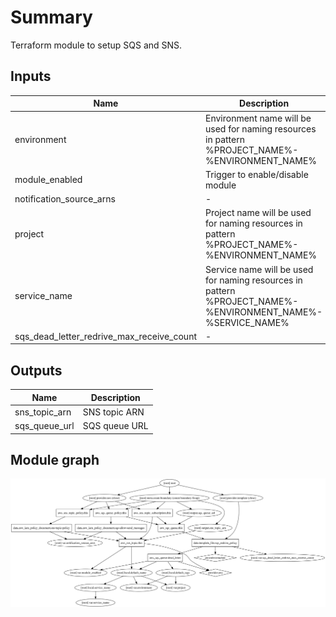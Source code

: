 # Summary

Terraform module to setup SQS and SNS.

## Inputs

| Name | Description | Type | Default | Required |
|------|-------------|:----:|:-----:|:-----:|
| environment | Environment name will be used for naming resources in pattern %PROJECT_NAME%-%ENVIRONMENT_NAME% | string | `test` | no |
| module\_enabled | Trigger to enable/disable module | string | `true` | no |
| notification\_source\_arns | - | list | `<list>` | no |
| project | Project name will be used for naming resources in pattern %PROJECT_NAME%-%ENVIRONMENT_NAME% | string | `project` | no |
| service\_name | Service name will be used for naming resources in pattern %PROJECT_NAME%-%ENVIRONMENT_NAME%-%SERVICE_NAME% | string | `None` | no |
| sqs\_dead\_letter\_redrive\_max\_receive\_count | - | string | `5` | no |

## Outputs

| Name | Description |
|------|-------------|
| sns\_topic\_arn | SNS topic ARN |
| sqs\_queue\_url | SQS queue URL |

## Module graph

![Alt text](./graph.svg)